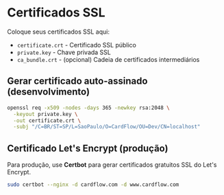 # Certificados SSL

Coloque seus certificados SSL aqui:

- `certificate.crt` - Certificado SSL público
- `private.key` - Chave privada SSL
- `ca_bundle.crt` - (opcional) Cadeia de certificados intermediários

## Gerar certificado auto-assinado (desenvolvimento)

```bash
openssl req -x509 -nodes -days 365 -newkey rsa:2048 \
  -keyout private.key \
  -out certificate.crt \
  -subj "/C=BR/ST=SP/L=SaoPaulo/O=CardFlow/OU=Dev/CN=localhost"
```

## Certificado Let's Encrypt (produção)

Para produção, use **Certbot** para gerar certificados gratuitos SSL do Let's Encrypt.

```bash
sudo certbot --nginx -d cardflow.com -d www.cardflow.com
```
